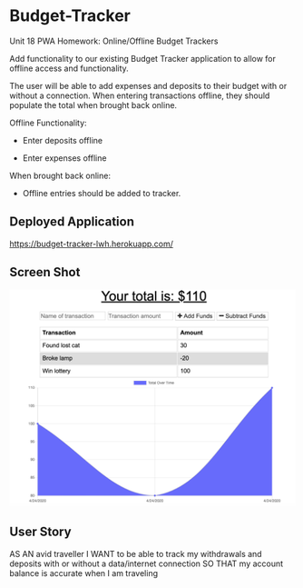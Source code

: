 # Budget-Tracker
Unit 18 PWA Homework: Online/Offline Budget Trackers

Add functionality to our existing Budget Tracker application to allow for offline access and functionality.

The user will be able to add expenses and deposits to their budget with or without a connection. When entering transactions offline, they should populate the total when brought back online.

Offline Functionality:

  * Enter deposits offline

  * Enter expenses offline

When brought back online:

  * Offline entries should be added to tracker.

## Deployed Application
https://budget-tracker-lwh.herokuapp.com/

## Screen Shot 
![](./public/icons/ss.png)

## User Story
AS AN avid traveller
I WANT to be able to track my withdrawals and deposits with or without a data/internet connection
SO THAT my account balance is accurate when I am traveling






